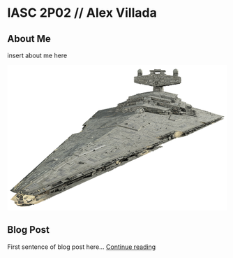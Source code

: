 # IASC 2P02 // Alex Villada

## About Me

insert about me here

![](images/StarDestroyer.png)

## Blog Post

First sentence of blog post here... [Continue reading](blog)
